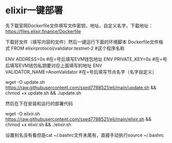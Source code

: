 # elixir一键部署
先下载官网Dockerfile文件填写文件密钥，地址，自定义名字，下载地址：https://files.elixir.finance/Dockerfile

下载好文件（填写内容的文件）然后一键运行下面的环境脚本
Dockerfile文件格式
FROM elixirprotocol/validator:testnet-2  #这个程序名称

ENV ADDRESS=0x                           #在=号后填写EVM钱包地址
ENV PRIVATE_KEY=0x                       #在=号后填写EVM钱包私钥要对应上面填写的地址
ENV VALIDATOR_NAME=AnonValidator         #在=号后填写节点名字（名字自定义）

wget -O update.sh https://raw.githubusercontent.com/sxed7788521/eli/main/update.sh && chmod +x update.sh && ./update.sh

然后在下在安装和运行的部署代码

wget -O elixir.sh https://raw.githubusercontent.com/sxed7788521/eli/main/elixir.sh && chmod +x elixir.sh && ./elixir.sh

设置别名没有看但是cat ~/.bashrc文件末尾有，直接手动执行source ~/.bashrc
